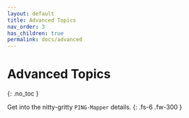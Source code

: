 ```yaml
---
layout: default
title: Advanced Topics
nav_order: 3
has_children: true
permalink: docs/advanced
---
```


# Advanced Topics
{: .no_toc }

Get into the nitty-gritty `PING-Mapper` details.
{: .fs-6 .fw-300 }
